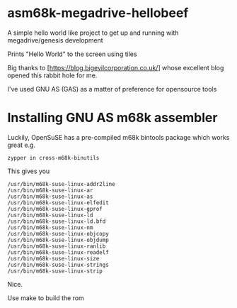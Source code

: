 # asm68k-megadrive-hellobeef
A simple hello world like project to get up and running with megadrive/genesis
development

Prints "Hello World" to the screen using tiles

Big thanks to [https://blog.bigevilcorporation.co.uk/] whose excellent blog
opened this rabbit hole for me.

I've used GNU AS (GAS) as a matter of preference for opensource tools

# Installing GNU AS m68k assembler 
Luckily, OpenSuSE has a pre-compiled m68k bintools package which works great
e.g. 

```zypper in cross-m68k-binutils```

This gives you

```
/usr/bin/m68k-suse-linux-addr2line
/usr/bin/m68k-suse-linux-ar
/usr/bin/m68k-suse-linux-as
/usr/bin/m68k-suse-linux-elfedit
/usr/bin/m68k-suse-linux-gprof
/usr/bin/m68k-suse-linux-ld
/usr/bin/m68k-suse-linux-ld.bfd
/usr/bin/m68k-suse-linux-nm
/usr/bin/m68k-suse-linux-objcopy
/usr/bin/m68k-suse-linux-objdump
/usr/bin/m68k-suse-linux-ranlib
/usr/bin/m68k-suse-linux-readelf
/usr/bin/m68k-suse-linux-size
/usr/bin/m68k-suse-linux-strings
/usr/bin/m68k-suse-linux-strip
```
Nice.

Use make to build the rom
